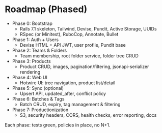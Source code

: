 # Roadmap (Phased)

- Phase 0: Bootstrap
  - Rails 7.1 skeleton, Tailwind, Devise, Pundit, Active Storage, UUIDs
  - RSpec (or Minitest), RuboCop, Annotate, Bullet
- Phase 1: Auth + Users
  - Devise HTML + API JWT, user profile, Pundit base
- Phase 2: Teams & Folders
  - Team membership, root folder service, folder tree CRUD
- Phase 3: Products
  - Product CRUD, images, pagination/filtering, jsonapi-serializer rendering
- Phase 4: Web UI
  - Hotwire UI: tree navigation, product list/detail
- Phase 5: Sync (optional)
  - Upsert API, updated_after, conflict policy
- Phase 6: Batches & Tags
  - Batch CRUD, expiry, tag management & filtering
- Phase 7: Productionization
  - S3, security headers, CORS, health checks, error reporting, docs

Each phase: tests green, policies in place, no N+1.
